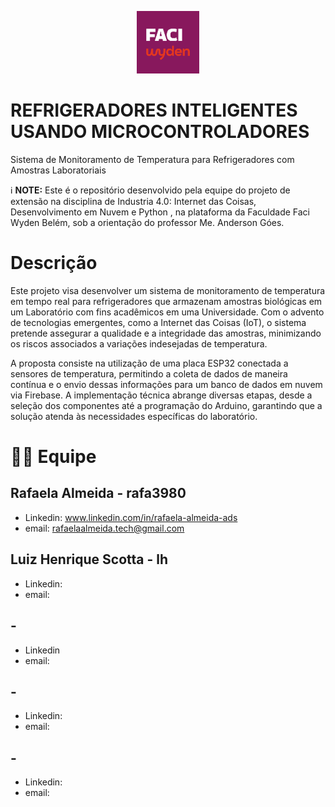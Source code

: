 <p align="center">
    <img width="100" src="faci.png">
</p>


# REFRIGERADORES INTELIGENTES USANDO MICROCONTROLADORES
Sistema de Monitoramento de Temperatura para Refrigeradores com Amostras Laboratoriais

ℹ️ **NOTE:** Este é o repositório desenvolvido pela equipe do projeto de extensão na disciplina de Industria 4.0: Internet das Coisas, Desenvolvimento em Nuvem e Python , na plataforma da Faculdade Faci Wyden Belém, sob a orientação do professor Me. Anderson Góes.


# Descrição 

Este projeto visa desenvolver um sistema de monitoramento de temperatura em tempo real para refrigeradores que armazenam amostras biológicas em um Laboratório com fins acadêmicos em uma Universidade. Com o advento de tecnologias emergentes, como a Internet das Coisas (IoT), o sistema pretende assegurar a qualidade e a integridade das amostras, minimizando os riscos associados a variações indesejadas de temperatura.

A proposta consiste na utilização de uma placa ESP32 conectada a sensores de temperatura, permitindo a coleta de dados de maneira contínua e o envio dessas informações para um banco de dados em nuvem via Firebase. A implementação técnica abrange diversas etapas, desde a seleção dos componentes até a programação do Arduino, garantindo que a solução atenda às necessidades específicas do laboratório.

# 🧑‍💻 Equipe

## Rafaela Almeida - rafa3980
* Linkedin: www.linkedin.com/in/rafaela-almeida-ads
* email: rafaelaalmeida.tech@gmail.com

## Luiz Henrique Scotta - lh

* Linkedin:
* email:

## -

* Linkedin
* email:

## -

* Linkedin:
* email:

## -

* Linkedin:
* email:

